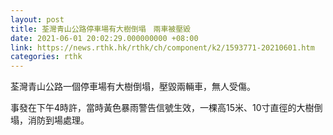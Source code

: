 ```yaml
---
layout: post
title: 荃灣青山公路停車場有大樹倒塌　兩車被壓毀
date: 2021-06-01 20:02:29.000000000 +08:00
link: https://news.rthk.hk/rthk/ch/component/k2/1593771-20210601.htm
categories: rthk
---
```


荃灣青山公路一個停車場有大樹倒塌，壓毀兩輛車，無人受傷。

事發在下午4時許，當時黃色暴雨警告信號生效，一棵高15米、10寸直徑的大樹倒塌，消防到場處理。
